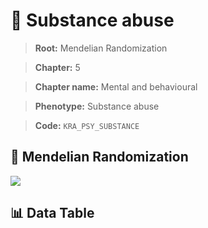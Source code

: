 # 🧪 Substance abuse

> **Root:** Mendelian Randomization

> **Chapter:** 5  

> **Chapter name:** Mental and behavioural

> **Phenotype:** Substance abuse  

> **Code:** `KRA_PSY_SUBSTANCE`

## 🧬 Mendelian Randomization  

<img src="/MR/Figures/Forward/KRA_PSY_SUBSTANCE.png"/>

## 📊 Data Table

<CsvTableMRF src="/public/MR/Data/Forward/KRA_PSY_SUBSTANCE.csv"/>
